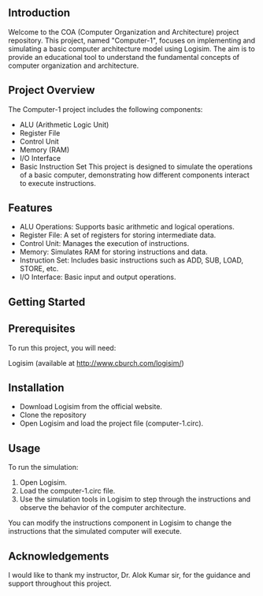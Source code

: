 
## Introduction
Welcome to the COA (Computer Organization and Architecture) project repository. This project, named "Computer-1", focuses on implementing and simulating a basic computer architecture model using Logisim. The aim is to provide an educational tool to understand the fundamental concepts of computer organization and architecture.
## Project Overview
The Computer-1 project includes the following components:

- ALU (Arithmetic Logic Unit)
- Register File
- Control Unit
- Memory (RAM)
- I/O Interface
- Basic Instruction Set
This project is designed to simulate the operations of a basic computer, demonstrating how different components interact to execute instructions.
## Features
- ALU Operations: Supports basic arithmetic and logical operations.
- Register File: A set of registers for storing intermediate data.
- Control Unit: Manages the execution of instructions.
- Memory: Simulates RAM for storing instructions and data.
- Instruction Set: Includes basic instructions such as ADD, SUB, LOAD, STORE, etc.
- I/O Interface: Basic input and output operations.
## Getting Started
## Prerequisites
To run this project, you will need:

Logisim (available at http://www.cburch.com/logisim/)
## Installation
- Download Logisim from the official website.
- Clone the repository
- Open Logisim and load the project file (computer-1.circ).

## Usage
To run the simulation:

1. Open Logisim.
2. Load the computer-1.circ file.
3. Use the simulation tools in Logisim to step through the instructions and observe the behavior of the computer architecture.

You can modify the instructions component in Logisim to change the instructions that the simulated computer will execute.

## Acknowledgements

I would like to thank my instructor, Dr. Alok Kumar sir, for the guidance and support throughout this project.
